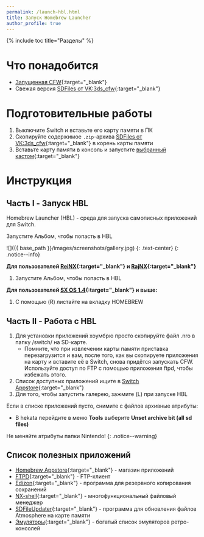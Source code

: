 ```yaml
---
permalink: /launch-hbl.html
title: Запуск Homebrew Launcher
author_profile: true
---
```

{% include toc title="Разделы" %}

# Что понадобится

* [Запущенная CFW](launch-cfw){:target="_blank"}
* Свежая версия [SDFiles от VK:3ds_cfw](https://github.com/rashevskyv/switch/releases/latest){:target="_blank"}

# Подготовительные работы

1. Выключите Switch и вставьте его карту памяти в ПК 
1. Скопируйте содержимое `.zip`-архива [SDFiles от VK:3ds_cfw](https://github.com/rashevskyv/switch/releases/latest){:target="_blank"} в корень карты памяти
1. Вставьте карту памяти в консоль и запустите [выбранный кастом](launch-cfw){:target="_blank"}

# Инструкция

## Часть I - Запуск HBL

Homebrew Launcher (HBL) - среда для запуска самописных приложений для Switch. 

Запустите Альбом, чтобы попасть в HBL

![]({{ base_path }}/images/screenshots/gallery.jpg) 
{: .text-center}
{: .notice--info}

**Для пользователей [ReiNX](reinx){:target="_blank"} и [RajNX](rajnx){:target="_blank"}**
1. Запустите Альбом, чтобы попасть в HBL
	
**Для пользователей [SX OS 1.4](sxos#обновление-sx-os){:target="_blank"} и выше:**
1. С помощью (R) листайте на вкладку HOMEBREW 

## Часть II - Работа с HBL

1. Для установки приложений хоумбрю просто скопируйте файл .nro в папку /switch/ на SD-карте.
	* Помните, что при извлечении карты памяти приставка перезагрузится и вам, после того, как вы скопируете приложения на карту и вставите её в Switch, снова придётся запускать CFW. Используйте доступ по FTP с помощью приложения ftpd, чтобы избежать этого.
1. Список доступных приложений ищите в [Switch Appstore](https://www.switchbru.com/appstore/#/){:target="_blank"}
1. Для того, чтобы запустить галерею, зажмите (L) при запуске HBL

Если в списке приложений пусто, снимите с файлов архивные атрибуты: 


* В hekata перейдите в меню **Tools** выберите **Unset archive bit (all sd files)**

Не меняйте атрибуты папки Nintendo!
{: .notice--warning}


## Список полезных приложений 

* [Homebrew Appstore](https://www.switchbru.com/appstore/#/app/appstore){:target="_blank"} - магазин приложений
* [FTPD](https://www.switchbru.com/appstore/#/app/ftpd){:target="_blank"} - FTP-клиент
* [Edizon](https://www.switchbru.com/appstore/#/app/Edizon){:target="_blank"} - программа для резервного копирования сохранений
* [NX-shell](https://www.switchbru.com/appstore/#/app/NX-shell){:target="_blank"} - многофункциональный файловый менеджер 
* [SDFileUpdater](https://www.switchbru.com/appstore/#/app/SDFileUpdater){:target="_blank"} - программа для обновления файлов Atmosphere на карте памяти
* [Эмуляторы](https://www.switchbru.com/appstore/#/category/emulators){:target="_blank"} - богатый список эмуляторов ретро-консолей